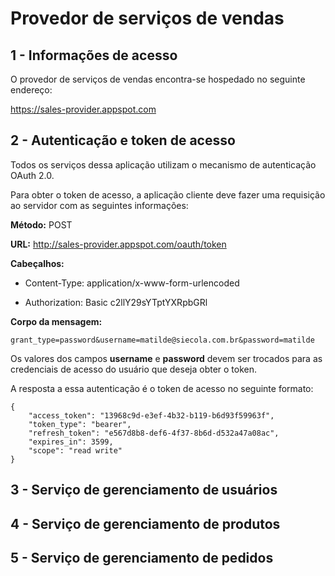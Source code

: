 # Provedor de serviços de vendas
## 1 - Informações de acesso

O provedor de serviços de vendas encontra-se hospedado no seguinte endereço:

https://sales-provider.appspot.com



## 2 - Autenticação e token de acesso

Todos os serviços dessa aplicação utilizam o mecanismo de autenticação OAuth 2.0.

Para obter o token de acesso, a aplicação cliente deve fazer uma requisição ao servidor com as seguintes informações:

**Método:** POST

**URL:** http://sales-provider.appspot.com/oauth/token

**Cabeçalhos:** 

* Content-Type: application/x-www-form-urlencoded


* Authorization: Basic c2llY29sYTptYXRpbGRl

**Corpo da mensagem:**

```
grant_type=password&username=matilde@siecola.com.br&password=matilde
```

Os valores dos campos **username** e **password** devem ser trocados para as credenciais de acesso do usuário que deseja obter o token.

A resposta a essa autenticação é o token de acesso no seguinte formato:

```Son
{
    "access_token": "13968c9d-e3ef-4b32-b119-b6d93f59963f",
    "token_type": "bearer",
    "refresh_token": "e567d8b8-def6-4f37-8b6d-d532a47a08ac",
    "expires_in": 3599,
    "scope": "read write"
}
```



## 3 - Serviço de gerenciamento de usuários



## 4 - Serviço de gerenciamento de produtos



## 5 - Serviço de gerenciamento de pedidos

